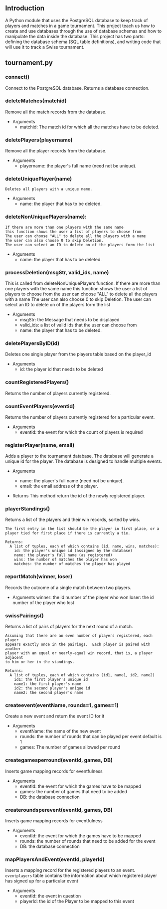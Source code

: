 ## Introduction
A Python module that uses the PostgreSQL database to keep track of players and matches in a game tournament. 
This project teach us how to create and use databases through the use of database schemas and how to manipulate the data inside the database. This project has two parts: defining the database schema (SQL table definitions), and writing code that will use it to track a Swiss tournament.

## tournament.py

### connect()
Connect to the PostgreSQL database.  Returns a database connection.


### deleteMatches(matchid)
Remove all the match records from the database.

-	Arguments
      -	matchid: The match id for which all the matches have to be deleted.


### deletePlayers(playername)

Remove all the player records from the database.

-	Arguments
      -	playername: the player's full name (need not be unique).


### deleteUniquePlayer(name)

    Deletes all players with a unique name.

-	Arguments
     -	name: the player that has to be deleted.


### deleteNonUniquePlayers(name):

    If there are more than one players with the same name
    this function shows the user a list of players to choose from
    The user can choose "ALL" to delete all the players with a name
    The user can also choose 0 to skip Deletion.
    The user can select an ID to delete on of the players form the list

-	Arguments
     -	name: the player that has to be deleted.

### processDeletion(msgStr, valid_ids, name)

This is called from deleteNonUniquePlayers function. If there are more than one players with the same name this function shows the user a list of players to choose from the user can choose "ALL" to delete all the players with a name The user can also choose 0 to skip Deletion. The user can select an ID to delete on of the players form the list

-	Arguments
     -	msgStr: the Message that needs to be displayed
     -	valid_ids: a list of valid ids that the user can choose from
     -	name: the player that has to be deleted.


### deletePlayersByID(id)

Deletes one single player from the players table based on the player_id

-	Arguments
    -	id: the player id that needs to be deleted


### countRegisteredPlayers()

Returns the number of players currently registered.



### countEventPlayers(eventid)
Returns the number of players currently registered for a particular event.
-	Arguments
    -	eventid: the event for which the count of players is required


### registerPlayer(name, email)

Adds a player to the tournament database. The database will generate a unique id for the player. The database is designed to handle multiple events.

-	Arguments
      -	name: the player's full name (need not be unique).
      -	email: the email address of the player.

-	Returns 
	This method return the id of the newly registered player.


### playerStandings()
Returns a list of the players and their win records, sorted by wins.

    The first entry in the list should be the player in first place, or a
    player tied for first place if there is currently a tie.

    Returns:
      A list of tuples, each of which contains (id, name, wins, matches):
        id: the player's unique id (assigned by the database)
        name: the player's full name (as registered)
        wins: the number of matches the player has won
        matches: the number of matches the player has played
	


### reportMatch(winner, loser)
Records the outcome of a single match between two players.

-	Arguments
      winner:  the id number of the player who won
      loser:  the id number of the player who lost
	


### swissPairings()
Returns a list of pairs of players for the next round of a match.

    Assuming that there are an even number of players registered, each player
    appears exactly once in the pairings.  Each player is paired with another
    player with an equal or nearly-equal win record, that is, a player adjacent
    to him or her in the standings.

    Returns:
      A list of tuples, each of which contains (id1, name1, id2, name2)
        id1: the first player's unique id
        name1: the first player's name
        id2: the second player's unique id
        name2: the second player's name
	


### createevent(eventName, rounds=1, games=1)
Create a new event and return the event ID for it
-	Arguments
    -	eventName: the name of the new event
    -	rounds: the number of rounds that can be played per event default is 1
    -	games: The number of games allowed per round


### creategamesperround(eventId, games, DB)
Inserts game mapping records for eventfulness
-	Arguments
    -	eventId: the event for which the games have to be mapped
    -	games: the number of games that need to be added
    -	DB: the database connection



### createroundsperevent(eventId, games, DB)
Inserts game mapping records for eventfulness
-	Arguments
    -	eventId: the event for which the games have to be mapped
    -	rounds: the number of rounds that need to be added for the event
    -	DB: the database connection


### mapPlayersAndEvent(eventId, playerId)
Inserts a mapping record for the registered players to an event. `eventplayers` table contains the information about which registered player has signed up for a particular event

-	Arguments
    -	eventId: the event in question
    -	playerId: the id of the Player to be mapped to this event
